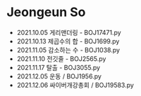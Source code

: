 # Jeongeun So

- 2021.10.05 게리맨더링 - BOJ17471.py
- 2021.10.13 제곱수의 합 - BOJ1699.py
- 2021.11.05 감소하는 수 - BOJ1038.py
- 2021.11.10 전깃줄 - BOJ2565.py
- 2021.11.17 탈출 - BOJ3055.py
- 2021.12.05 운동 / BOJ1956.py
- 2021.12.06 싸이버개강총회 / BOJ19583.py